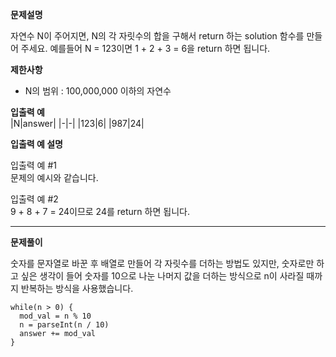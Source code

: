 **문제설명**

자연수 N이 주어지면, N의 각 자릿수의 합을 구해서 return 하는 solution 함수를 만들어 주세요.
예를들어 N = 123이면 1 + 2 + 3 = 6을 return 하면 됩니다.

**제한사항**

- N의 범위 : 100,000,000 이하의 자연수


**입출력 예**<br/>
|N|answer|
|-|-|
|123|6|
|987|24|
<br/>

**입출력 예 설명**

입출력 예 #1   
문제의 예시와 같습니다.

입출력 예 #2   
9 + 8 + 7 = 24이므로 24를 return 하면 됩니다.


<hr/>

**문제풀이**<br/>

숫자를 문자열로 바꾼 후 배열로 만들어 각 자릿수를 더하는 방법도 있지만, 숫자로만 하고 싶은 생각이 들어 숫자를 10으로 나눈 나머지 값을 더하는 방식으로 n이 사라질 때까지 반복하는 방식을 사용했습니다.

```
while(n > 0) {
  mod_val = n % 10
  n = parseInt(n / 10)
  answer += mod_val
}
```